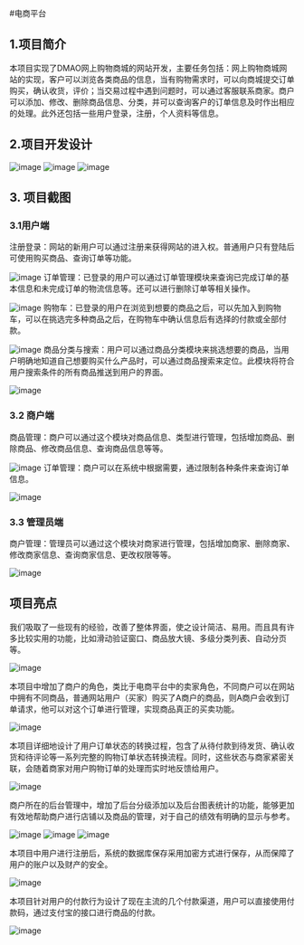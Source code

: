 #电商平台

## 1.项目简介
本项目实现了DMAO网上购物商城的网站开发，主要任务包括：网上购物商城网站的实现，客户可以浏览各类商品的信息，当有购物需求时，可以向商城提交订单购买，确认收货，评价；当交易过程中遇到问题时，可以通过客服联系商家。商户可以添加、修改、删除商品信息、分类，并可以查询客户的订单信息及时作出相应的处理。此外还包括一些用户登录，注册，个人资料等信息。
## 2.项目开发设计
![image](https://user-images.githubusercontent.com/41740840/226161111-0157b449-8583-481c-adda-92da4b8f1c3c.png)
![image](https://user-images.githubusercontent.com/41740840/226161119-11fb8046-5f6c-4ef6-9347-ec6bd0a7b8f7.png)
![image](https://user-images.githubusercontent.com/41740840/226161133-37998d2e-c5a8-45a4-870d-22fcc892751e.png)

## 3. 项目截图
### 3.1用户端
注册登录：网站的新用户可以通过注册来获得网站的进入权。普通用户只有登陆后可使用购买商品、查询订单等功能。

![image](https://user-images.githubusercontent.com/41740840/226161152-93cd235e-fabf-4cc6-9b80-0dc4cf8409e3.png)
订单管理：已登录的用户可以通过订单管理模块来查询已完成订单的基本信息和未完成订单的物流信息等。还可以进行删除订单等相关操作。

![image](https://user-images.githubusercontent.com/41740840/226161159-0eecdc94-3110-4968-982a-9bd54ad15577.png)
购物车：已登录的用户在浏览到想要的商品之后，可以先加入到购物车，可以在挑选完多种商品之后，在购物车中确认信息后有选择的付款或全部付款。

![image](https://user-images.githubusercontent.com/41740840/226161186-9f78fcd5-883c-4f24-a536-73d3b8d80c91.png)
商品分类与搜索：用户可以通过商品分类模块来挑选想要的商品，当用户明确地知道自己想要购买什么产品时，可以通过商品搜索来定位。此模块将符合用户搜索条件的所有商品推送到用户的界面。

![image](https://user-images.githubusercontent.com/41740840/226161197-db8f122b-dd75-4549-bd57-8f52b450b93d.png)
### 3.2 商户端
商品管理：商户可以通过这个模块对商品信息、类型进行管理，包括增加商品、删除商品、修改商品信息、查询商品信息等等。

![image](https://user-images.githubusercontent.com/41740840/226161219-54c1de42-ed5c-40dd-a38e-9fd0e94b9d89.png)
订单管理：商户可以在系统中根据需要，通过限制各种条件来查询订单信息。

![image](https://user-images.githubusercontent.com/41740840/226161234-335c8172-8697-4480-90e9-8c927933f2d7.png)
### 3.3 管理员端
商户管理：管理员可以通过这个模块对商家进行管理，包括增加商家、删除商家、修改商家信息、查询商家信息、更改权限等等。

![image](https://user-images.githubusercontent.com/41740840/226161257-96a5ef09-9c08-436c-a1c3-f59df9c85bdf.png)
## 项目亮点
我们吸取了一些现有的经验，改善了整体界面，使之设计简洁、易用。而且具有许多比较实用的功能，比如滑动验证窗口、商品放大镜、多级分类列表、自动分页等。

![image](https://user-images.githubusercontent.com/41740840/226161303-6ba900c8-fdc6-4ebd-8678-e842588e17bc.png)

本项目中增加了商户的角色，类比于电商平台中的卖家角色，不同商户可以在网站中拥有不同商品，普通网站用户（买家）购买了A商户的商品，则A商户会收到订单请求，他可以对这个订单进行管理，实现商品真正的买卖功能。

![image](https://user-images.githubusercontent.com/41740840/226161315-7e84f254-f570-483b-81fb-d6475e089f59.png)

本项目详细地设计了用户订单状态的转换过程，包含了从待付款到待发货、确认收货和待评论等一系列完整的购物订单状态转换流程。同时，这些状态与商家紧密关联，会随着商家对用户购物订单的处理而实时地反馈给用户。

![image](https://user-images.githubusercontent.com/41740840/226161321-eeb4c940-0d1a-4c2d-b31f-8a3256a077d8.png)

商户所在的后台管理中，增加了后台分级添加以及后台图表统计的功能，能够更加有效地帮助商户进行店铺以及商品的管理，对于自己的绩效有明确的显示与参考。

![image](https://user-images.githubusercontent.com/41740840/226161325-e07ca1e5-31e8-47cf-bbe1-3e8ef5d36931.png)
![image](https://user-images.githubusercontent.com/41740840/226161331-a3fff8c7-eae6-4d9b-9fb2-83874891617c.png)
![image](https://user-images.githubusercontent.com/41740840/226161336-05432542-f5a7-4b00-89b1-be6c6c54711b.png)

本项目中用户进行注册后，系统的数据库保存采用加密方式进行保存，从而保障了用户的账户以及财产的安全。

![image](https://user-images.githubusercontent.com/41740840/226161343-91476e4c-1486-4836-ad97-2af28d94511d.png)

本项目针对用户的付款行为设计了现在主流的几个付款渠道，用户可以直接使用付款码，通过支付宝的接口进行商品的付款。

![image](https://user-images.githubusercontent.com/41740840/226161347-78a21a5a-3760-4775-94bc-b5b242451ba7.png)





